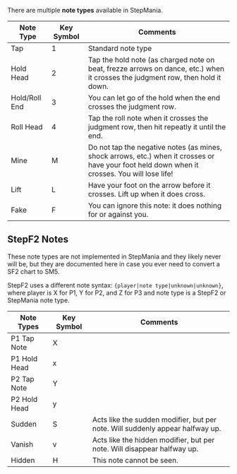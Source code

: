 There are multiple **note types** available in StepMania.

<table>
<thead><tr><th>Note Type</th><th>Key Symbol</th><th>Comments</th></tr></thead>
<tbody>
<tr><td>Tap</td><td>1</td><td>Standard note type</td></tr>
<tr><td>Hold Head</td><td>2</td><td>Tap the hold note (as charged note on beat, frezze arrows on dance, etc.) when it crosses the judgment row, then hold it down.</td></tr>
<tr><td>Hold/Roll End</td><td>3</td><td>You can let go of the hold when the end crosses the judgment row.</tr>
<tr><td>Roll Head</td><td>4</td><td>Tap the roll note when it crosses the judgment row, then hit repeatly it until the end.</td></tr>
<tr><td>Mine</td><td>M</td><td>Do not tap the negative notes (as mines, shock arrows, etc.) when it crosses or have your foot held down when it crosses. You will lose life!</td></tr>
<tr><td>Lift</td><td>L</td><td>Have your foot on the arrow before it crosses. Lift up when it does cross.</td></tr>
<tr><td>Fake</td><td>F</td><td>You can ignore this note: it does nothing for or against you.</td></tr>
</tbody><tr>
</table>

## StepF2 Notes
These note types are not implemented in StepMania and they likely never will be, but they are documented here in case you ever need to convert a SF2 chart to SM5.

StepF2 uses a different note syntax: `{player|note type|unknown|unknown}`, where player is X for P1, Y for P2, and Z for P3 and note type is a StepF2 or StepMania note type.

| Note Types | Key Symbol | Comments |
| ---------- | ---------- | -------- |
| P1 Tap Note | X | |
| P1 Hold Head | x | |
| P2 Tap Note | Y | |
| P2 Hold Head | y | |
| Sudden | S | Acts like the sudden modifier, but per note. Will suddenly appear halfway up. |
| Vanish | v | Acts like the hidden modifier, but per note. Will disappear halfway up. |
| Hidden | H | This note cannot be seen. |